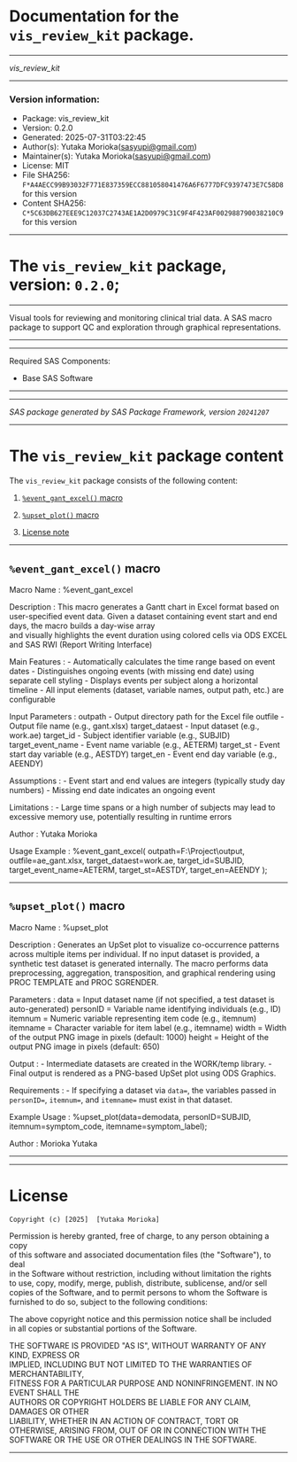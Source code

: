 ﻿# Documentation for the `vis_review_kit` package.
  
----------------------------------------------------------------
 
 *vis_review_kit* 
  
----------------------------------------------------------------
 
### Version information:
  
- Package: vis_review_kit
- Version: 0.2.0
- Generated: 2025-07-31T03:22:45
- Author(s): Yutaka Morioka(sasyupi@gmail.com)
- Maintainer(s): Yutaka Morioka(sasyupi@gmail.com)
- License: MIT
- File SHA256: `F*A4AECC99B93032F771E837359ECC881058041476A6F6777DFC9397473E7C58D8` for this version
- Content SHA256: `C*5C63DB627EEE9C12037C2743AE1A2D0979C31C9F4F423AF002988790038210C9` for this version
  
---
 
# The `vis_review_kit` package, version: `0.2.0`;
  
---
 
Visual tools for reviewing and monitoring clinical trial data.
A SAS macro package to support QC and exploration through graphical representations.
  
---
 
  
---
 
Required SAS Components: 
  - Base SAS Software
  
---
 
 
--------------------------------------------------------------------
 
*SAS package generated by SAS Package Framework, version `20241207`*
 
--------------------------------------------------------------------
 
# The `vis_review_kit` package content
The `vis_review_kit` package consists of the following content:
 
1. [`%event_gant_excel()` macro ](#eventgantexcel-macros-1 )
2. [`%upset_plot()` macro ](#upsetplot-macros-2 )
  
 
3. [License note](#license)
  
---
 
## `%event_gant_excel()` macro <a name="eventgantexcel-macros-1"></a> ######

Macro Name        : %event_gant_excel

Description       : 
    This macro generates a Gantt chart in Excel format based on user-specified event data.
    Given a dataset containing event start and end days, the macro builds a day-wise array  
    and visually highlights the event duration using colored cells via ODS EXCEL and 
    SAS RWI (Report Writing Interface)

Main Features     :
    - Automatically calculates the time range based on event dates
    - Distinguishes ongoing events (with missing end date) using separate cell styling
    - Displays events per subject along a horizontal timeline
    - All input elements (dataset, variable names, output path, etc.) are configurable

Input Parameters  :
    outpath             - Output directory path for the Excel file 
    outfile             - Output file name (e.g., gant.xlsx)
    target_dataest      - Input dataset (e.g., work.ae)
    target_id           - Subject identifier variable (e.g., SUBJID)
    target_event_name   - Event name variable (e.g., AETERM)
    target_st           - Event start day variable (e.g., AESTDY)
    target_en           - Event end day variable (e.g., AEENDY)

Assumptions       :
    - Event start and end values are integers (typically study day numbers)
    - Missing end date indicates an ongoing event

Limitations       :
    - Large time spans or a high number of subjects may lead to excessive memory use,
      potentially resulting in runtime errors

Author            : Yutaka Morioka  

Usage Example     :
    %event_gant_excel(
        outpath=F:\Project\output,
        outfile=ae_gant.xlsx,
        target_dataest=work.ae,
        target_id=SUBJID,
        target_event_name=AETERM,
        target_st=AESTDY,
        target_en=AEENDY
    );

  
---
 
## `%upset_plot()` macro <a name="upsetplot-macros-2"></a> ######

Macro Name     : %upset_plot

 Description    : Generates an UpSet plot to visualize co-occurrence patterns across 
                  multiple items per individual. If no input dataset is provided, 
                  a synthetic test dataset is generated internally.
                  The macro performs data preprocessing, aggregation, transposition,
                  and graphical rendering using PROC TEMPLATE and PROC SGRENDER.

 Parameters     :
    data     = Input dataset name (if not specified, a test dataset is auto-generated)
    personID = Variable name identifying individuals (e.g., ID)
    itemnum  = Numeric variable representing item code (e.g., itemnum)
    itemname = Character variable for item label (e.g., itemname)
    width    = Width of the output PNG image in pixels (default: 1000)
    height   = Height of the output PNG image in pixels (default: 650)

 Output         : 
    - Intermediate datasets are created in the WORK/temp library.
    - Final output is rendered as a PNG-based UpSet plot using ODS Graphics.

 Requirements   : 
    - If specifying a dataset via `data=`, the variables passed in 
      `personID=`, `itemnum=`, and `itemname=` must exist in that dataset.

 Example Usage  :
    %upset_plot(data=demodata, personID=SUBJID, itemnum=symptom_code, itemname=symptom_label);

 Author         : Morioka Yutaka

  
---
 
  
---
 
# License <a name="license"></a> ######
 
	Copyright (c) [2025]  [Yutaka Morioka]

Permission is hereby granted, free of charge, to any person obtaining a copy   
of this software and associated documentation files (the "Software"), to deal    
in the Software without restriction, including without limitation the rights   
to use, copy, modify, merge, publish, distribute, sublicense, and/or sell   
copies of the Software, and to permit persons to whom the Software is   
furnished to do so, subject to the following conditions:                      
                                                                                
The above copyright notice and this permission notice shall be included       
in all copies or substantial portions of the Software.                        
                                                                                
THE SOFTWARE IS PROVIDED "AS IS", WITHOUT WARRANTY OF ANY KIND, EXPRESS OR    
IMPLIED, INCLUDING BUT NOT LIMITED TO THE WARRANTIES OF MERCHANTABILITY,      
FITNESS FOR A PARTICULAR PURPOSE AND NONINFRINGEMENT. IN NO EVENT SHALL THE   
AUTHORS OR COPYRIGHT HOLDERS BE LIABLE FOR ANY CLAIM, DAMAGES OR OTHER        
LIABILITY, WHETHER IN AN ACTION OF CONTRACT, TORT OR OTHERWISE, ARISING FROM, 
OUT OF OR IN CONNECTION WITH THE SOFTWARE OR THE USE OR OTHER DEALINGS IN THE 
SOFTWARE.
  
---
 
